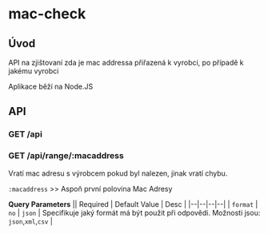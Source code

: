 # **mac-check**

## Úvod

API na zjištovaní zda je mac addressa přiřazená k vyrobci, po případě k jakému vyrobci

Aplikace běží na Node.JS

## API

### GET /api

### GET /api/range/:macaddress

Vratí mac adresu s výrobcem pokud byl nalezen, jinak vratí chybu.

`:macaddress` >> Aspoň první polovina Mac Adresy

**Query Parameters**
|| Required | Default Value | Desc |
|--|--|--|--|
| `format` | `no` | `json` | Specifikuje jaký formát má být použit při odpovědi. Možnosti jsou: `json`,`xml`,`csv` |